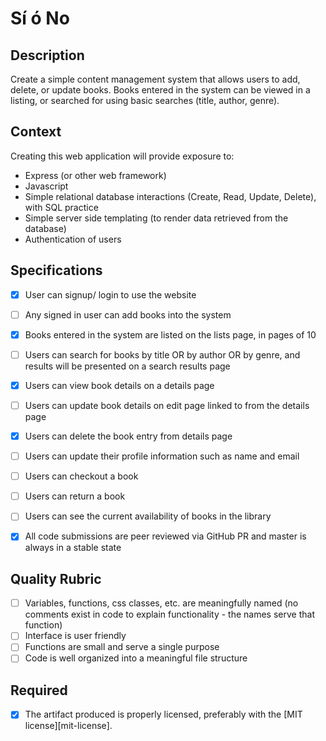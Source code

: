 # Sí ó No
## Description

Create a simple content management system that allows users to add, delete, or update books.  Books entered in the system can be viewed in a listing, or searched for using basic searches (title, author, genre).

## Context

Creating this web application will provide exposure to:
* Express (or other web framework)
* Javascript
* Simple relational database interactions (Create, Read, Update, Delete), with SQL practice
* Simple server side templating (to render data retrieved from the database)
* Authentication of users

## Specifications

- [X] User can signup/ login to use the website
- [ ] Any signed in user can add books into the system
- [x] Books entered in the system are listed on the lists page, in pages of 10
- [ ] Users can search for books by title OR by author OR by genre, and results will be presented on a search results page
- [x] Users can view book details on a details page
- [ ] Users can update book details on edit page linked to from the details page
- [x] Users can delete the book entry from details page
- [ ] Users can update their profile information such as name and email
- [ ] Users can checkout a book  
- [ ] Users can return a book
- [ ] Users can see the current availability of books in the library
- [x] All code submissions are peer reviewed via GitHub PR and master is always in a stable state


## Quality Rubric

- [ ] Variables, functions, css classes, etc. are meaningfully named (no comments exist in code to explain functionality - the names serve that function)
- [ ] Interface is user friendly
- [ ] Functions are small and serve a single purpose
- [ ] Code is well organized into a meaningful file structure

## Required

- [X] The artifact produced is properly licensed, preferably with the [MIT license][mit-license].
